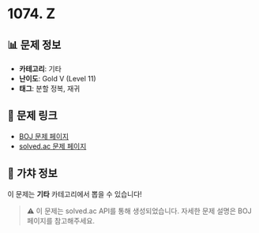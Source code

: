 # 1074. Z

## 📊 문제 정보
- **카테고리**: 기타
- **난이도**: Gold V (Level 11)
- **태그**: 분할 정복, 재귀

## 🔗 문제 링크
- [BOJ 문제 페이지](https://www.acmicpc.net/problem/1074)
- [solved.ac 문제 페이지](https://solved.ac/problems/1074)

## 🎯 가챠 정보
이 문제는 **기타** 카테고리에서 뽑을 수 있습니다!

> ⚠️ 이 문제는 solved.ac API를 통해 생성되었습니다. 
> 자세한 문제 설명은 BOJ 페이지를 참고해주세요.
